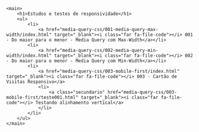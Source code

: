 
    <main>
        <h1>Estudos e testes de responsividade</h1>
        <ul>
            <li>
                <a href="media-query-css/001-media-query-max-width/index.html" target="_blank"><i class="far fa-file-code"></i> 001 - Do maior para o menor - Media Query com Max-Width</a></li>
            <li>                
                <a href="media-query-css/002-media-query-min-width/index.html" target="_blank"><i class="far fa-file-code"></i> 002 - Do maior para o menor - Media Query com Min-Width</a></li>
            <li>                
                <a href="media-query-css/003-mobile-first/index.html" target="_blank"><i class="far fa-file-code"></i> 003 - Cartão de Visitas Responsivo</a>
                <li>                   
                    <a class="secundario" href="media-query-css/003-mobile-first/teste001.html" target="_blank"><i class="far fa-file-code"></i> Testando alinhamento vertical</a>
                </li>
            </li>
        </ul>
    </main>
